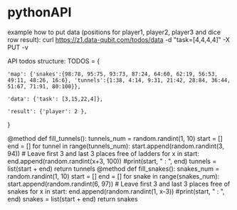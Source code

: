 # pythonAPI
example how to put data (positions for player1, player2, player3 and dice row result):
curl https://z1.data-qubit.com/todos/data -d "task=[4,4,4,4]" -X PUT -v

API todos structure:
TODOS = {

    'map': {'snakes':{98:78, 95:75, 93:73, 87:24, 64:60, 62:19, 56:53, 49:11, 48:26, 16:6}, 'tunnels':{1:38, 4:14, 9:31, 21:42, 28:84, 36:44, 51:67, 71:91, 80:100}},

    'data': {'task': [3,15,22,4]},

    'result': {'player': 2 },
}


@method
def fill_tunnels():
    tunnels_num = random.randint(1, 10)
    start = []
    end = []
    for tunnel in range(tunnels_num):
        start.append(random.randint(3, 94)) # Leave first 3 and last 3 places free of ladders
    for x in start:
        end.append(random.randint(x+3, 100))
    #print(start, " : ", end)
    tunnels = list(start + end)
    return tunnels
@method
def fill_snakes():
    snakes_num = random.randint(1, 10)
    start = []
    end = []
    for snake in range(snakes_num):
        start.append(random.randint(6, 97)) # Leave first 3 and last 3 places free of snakes
    for x in start:
        end.append(random.randint(1, x-3))
    #print(start, " : ", end)
    snakes = list(start + end)
    return snakes
